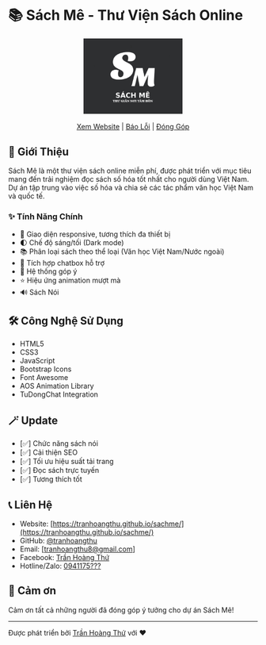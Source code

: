 # 📚 Sách Mê - Thư Viện Sách Online

<div align="center">
  <img src="https://raw.githubusercontent.com/tranhoangthu/sachme/refs/heads/main/LOGO.jpg" alt="Sách Mê Logo" width="200"/>
  
  [Xem Website](https://tranhoangthu.github.io/sachme/) | [Báo Lỗi](https://github.com/tranhoangthu/sachme/issues) | [Đóng Góp](https://github.com/tranhoangthu/sachme/pulls)
</div>

## 📖 Giới Thiệu

Sách Mê là một thư viện sách online miễn phí, được phát triển với mục tiêu mang đến trải nghiệm đọc sách số hóa tốt nhất cho người dùng Việt Nam. Dự án tập trung vào việc số hóa và chia sẻ các tác phẩm văn học Việt Nam và quốc tế.

### ✨ Tính Năng Chính

- 📱 Giao diện responsive, tương thích đa thiết bị
- 🌓 Chế độ sáng/tối (Dark mode)
- 📚 Phân loại sách theo thể loại (Văn học Việt Nam/Nước ngoài)
- 💬 Tích hợp chatbox hỗ trợ
- 📝 Hệ thống góp ý
- ⭐ Hiệu ứng animation mượt mà
- 🔊 Sách Nói

## 🛠️ Công Nghệ Sử Dụng

- HTML5
- CSS3
- JavaScript
- Bootstrap Icons
- Font Awesome
- AOS Animation Library
- TuDongChat Integration

## 🪄 Update

- [✅] Chức năng sách nói
- [✅] Cải thiện SEO
- [✅] Tối ưu hiệu suất tải trang
- [✅] Đọc sách trực tuyến
- [✅] Tương thích tốt
   
## 📞 Liên Hệ

- Website: [https://tranhoangthu.github.io/sachme/](https://tranhoangthu.github.io/sachme/)
- GitHub: [@tranhoangthu](https://github.com/tranhoangthu)
- Email: [tranhoangthu8@gmail.com]
- Facebook: [Trần Hoàng Thứ](https://facebook.com/tranhoangthuit)
- Hotline/Zalo: [0941175???](https://zalo.me/0941175484)

## 🙏 Cảm ơn

Cảm ơn tất cả những người đã đóng góp ý tưởng cho dự án Sách Mê!

---
Được phát triển bởi [Trần Hoàng Thứ](https://github.com/tranhoangthu) với ❤️
